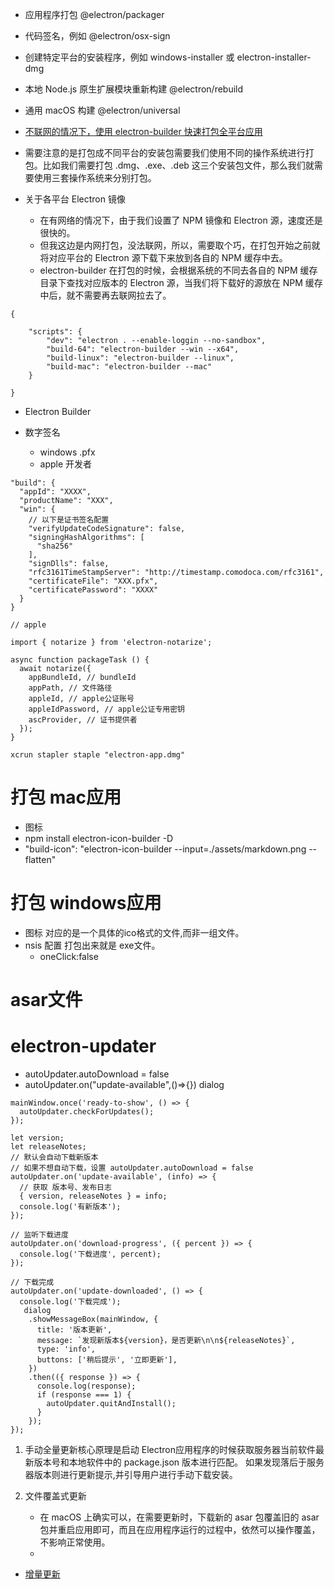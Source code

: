 * 应用程序打包 @electron/packager
* 代码签名，例如 @electron/osx-sign
* 创建特定平台的安装程序，例如 windows-installer 或 electron-installer-dmg
* 本地 Node.js 原生扩展模块重新构建 @electron/rebuild
* 通用 macOS 构建 @electron/universal

* [不联网的情况下，使用 electron-builder 快速打包全平台应用](https://cloud.tencent.com/developer/article/1950081)
* 需要注意的是打包成不同平台的安装包需要我们使用不同的操作系统进行打包。比如我们需要打包 .dmg、.exe、.deb 这三个安装包文件，那么我们就需要使用三套操作系统来分别打包。

* 关于各平台 Electron 镜像
    - 在有网络的情况下，由于我们设置了 NPM 镜像和 Electron 源，速度还是很快的。
    - 但我这边是内网打包，没法联网，所以，需要取个巧，在打包开始之前就将对应平台的 Electron 源下载下来放到各自的 NPM 缓存中去。
    - electron-builder 在打包的时候，会根据系统的不同去各自的 NPM 缓存目录下查找对应版本的 Electron 源，当我们将下载好的源放在 NPM 缓存中后，就不需要再去联网拉去了。

```
{
	
	"scripts": {
		"dev": "electron . --enable-loggin --no-sandbox",
		"build-64": "electron-builder --win --x64",
		"build-linux": "electron-builder --linux",
		"build-mac": "electron-builder --mac"
	}
	
}

```
* Electron Builder

* 数字签名
    - windows  .pfx
    - apple 开发者   
```
"build": {
  "appId": "XXXX",
  "productName": "XXX",
  "win": {
    // 以下是证书签名配置
    "verifyUpdateCodeSignature": false,
    "signingHashAlgorithms": [
      "sha256"
    ],
    "signDlls": false,
    "rfc3161TimeStampServer": "http://timestamp.comodoca.com/rfc3161",
    "certificateFile": "XXX.pfx",
    "certificatePassword": "XXXX"
  }
}

// apple

import { notarize } from 'electron-notarize';

async function packageTask () {
  await notarize({
    appBundleId, // bundleId
    appPath, // 文件路径
    appleId, // apple公证账号
    appleIdPassword, // apple公证专用密钥
    ascProvider, // 证书提供者
  });
}

xcrun stapler staple "electron-app.dmg"
```

# 打包 mac应用
* 图标
* npm install electron-icon-builder -D
* "build-icon": "electron-icon-builder --input=./assets/markdown.png --flatten"

# 打包 windows应用
* 图标 对应的是一个具体的ico格式的文件,而非一组文件。
* nsis 配置 打包出来就是 exe文件。
    - oneClick:false

# asar文件


# electron-updater

* autoUpdater.autoDownload = false
* autoUpdater.on("update-available",()=>{}) dialog

```
mainWindow.once('ready-to-show', () => {
  autoUpdater.checkForUpdates();
});

let version;
let releaseNotes;
// 默认会自动下载新版本
// 如果不想自动下载，设置 autoUpdater.autoDownload = false
autoUpdater.on('update-available', (info) => {
  // 获取 版本号、发布日志
  { version, releaseNotes } = info;
  console.log('有新版本');
});

// 监听下载进度
autoUpdater.on('download-progress', ({ percent }) => {
  console.log('下载进度', percent);
});

// 下载完成
autoUpdater.on('update-downloaded', () => {
  console.log('下载完成');
   dialog
    .showMessageBox(mainWindow, {
      title: '版本更新',
      message: `发现新版本${version}，是否更新\n\n${releaseNotes}`,
      type: 'info',
      buttons: ['稍后提示', '立即更新'],
    })
    .then(({ response }) => {
      console.log(response);
      if (response === 1) {
        autoUpdater.quitAndInstall();
      }
    });
});

```
1. 手动全量更新核心原理是启动 Electron应用程序的时候获取服务器当前软件最新版本号和本地软件中的 package.json 版本进行匹配。 如果发现落后于服务器版本则进行更新提示,并引导用户进行手动下载安装。


2. 文件覆盖式更新
    - 在 macOS 上确实可以，在需要更新时，下载新的 asar 包覆盖旧的 asar 包并重启应用即可，而且在应用程序运行的过程中，依然可以操作覆盖，不影响正常使用。
    - 


* [增量更新](https://juejin.cn/post/7250288616533491749?searchId=20231222144125C40E2E68EAD7905996F0#heading-1)    